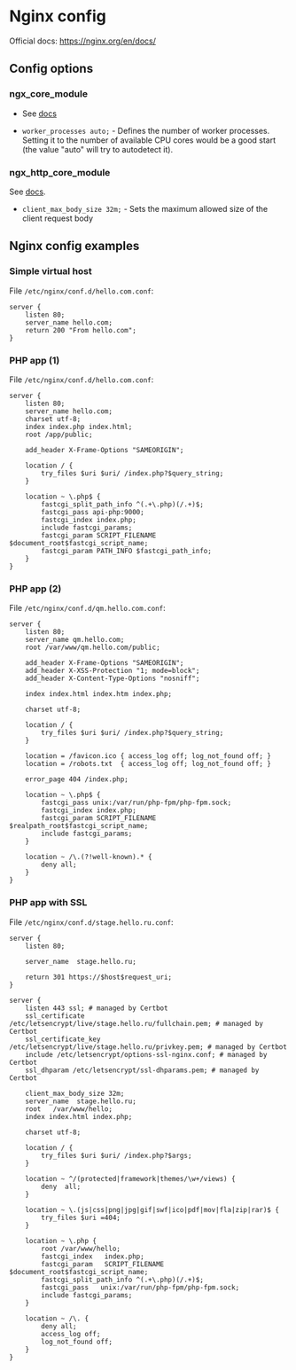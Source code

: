 # Nginx config

Official docs: https://nginx.org/en/docs/

## Config options

### ngx_core_module

- See [docs](https://nginx.org/en/docs/ngx_core_module.html)

- `worker_processes auto;` - Defines the number of worker processes. Setting it to the number of available CPU cores would be a good start (the value "auto" will try to autodetect it).

### ngx_http_core_module

See [docs](https://nginx.org/en/docs/http/ngx_http_core_module.html).

- `client_max_body_size 32m;` - Sets the maximum allowed size of the client request body

## Nginx config examples

### Simple virtual host

File `/etc/nginx/conf.d/hello.com.conf`:

```
server {
    listen 80;
    server_name hello.com;
    return 200 "From hello.com";
}
```

### PHP app (1)

File `/etc/nginx/conf.d/hello.com.conf`:

```
server {
    listen 80;
    server_name hello.com;
    charset utf-8;
    index index.php index.html;
    root /app/public;

    add_header X-Frame-Options "SAMEORIGIN";

    location / {
        try_files $uri $uri/ /index.php?$query_string;
    }

    location ~ \.php$ {
        fastcgi_split_path_info ^(.+\.php)(/.+)$;
        fastcgi_pass api-php:9000;
        fastcgi_index index.php;
        include fastcgi_params;
        fastcgi_param SCRIPT_FILENAME $document_root$fastcgi_script_name;
        fastcgi_param PATH_INFO $fastcgi_path_info;
    }
}
```

### PHP app (2)

File `/etc/nginx/conf.d/qm.hello.com.conf`:

```
server {
    listen 80;
    server_name qm.hello.com;
    root /var/www/qm.hello.com/public;

    add_header X-Frame-Options "SAMEORIGIN";
    add_header X-XSS-Protection "1; mode=block";
    add_header X-Content-Type-Options "nosniff";

    index index.html index.htm index.php;

    charset utf-8;

    location / {
        try_files $uri $uri/ /index.php?$query_string;
    }

    location = /favicon.ico { access_log off; log_not_found off; }
    location = /robots.txt  { access_log off; log_not_found off; }

    error_page 404 /index.php;

    location ~ \.php$ {
        fastcgi_pass unix:/var/run/php-fpm/php-fpm.sock;
        fastcgi_index index.php;
        fastcgi_param SCRIPT_FILENAME $realpath_root$fastcgi_script_name;
        include fastcgi_params;
    }

    location ~ /\.(?!well-known).* {
        deny all;
    }
}
```

### PHP app with SSL

File `/etc/nginx/conf.d/stage.hello.ru.conf`:

```
server {
    listen 80;

    server_name  stage.hello.ru;

    return 301 https://$host$request_uri;
}

server {
    listen 443 ssl; # managed by Certbot
    ssl_certificate /etc/letsencrypt/live/stage.hello.ru/fullchain.pem; # managed by Certbot
    ssl_certificate_key /etc/letsencrypt/live/stage.hello.ru/privkey.pem; # managed by Certbot
    include /etc/letsencrypt/options-ssl-nginx.conf; # managed by Certbot
    ssl_dhparam /etc/letsencrypt/ssl-dhparams.pem; # managed by Certbot

    client_max_body_size 32m;
    server_name  stage.hello.ru;
    root   /var/www/hello;
    index index.html index.php;

    charset utf-8;

    location / {
        try_files $uri $uri/ /index.php?$args;
    }

    location ~ ^/(protected|framework|themes/\w+/views) {
        deny  all;
    }

    location ~ \.(js|css|png|jpg|gif|swf|ico|pdf|mov|fla|zip|rar)$ {
        try_files $uri =404;
    }

    location ~ \.php {
        root /var/www/hello;
        fastcgi_index   index.php;
        fastcgi_param   SCRIPT_FILENAME $document_root$fastcgi_script_name;
        fastcgi_split_path_info ^(.+\.php)(/.+)$;
        fastcgi_pass   unix:/var/run/php-fpm/php-fpm.sock;
        include fastcgi_params;
    }

    location ~ /\. {
        deny all;
        access_log off;
        log_not_found off;
    }
}
```
